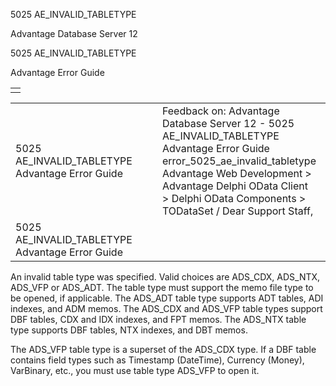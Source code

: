 5025 AE\_INVALID\_TABLETYPE




Advantage Database Server 12  

5025 AE\_INVALID\_TABLETYPE

Advantage Error Guide

|  |
| --- |
|  |

|  |  |  |  |  |
| --- | --- | --- | --- | --- |
| 5025 AE\_INVALID\_TABLETYPE  Advantage Error Guide |  |  | Feedback on: Advantage Database Server 12 - 5025 AE\_INVALID\_TABLETYPE Advantage Error Guide error\_5025\_ae\_invalid\_tabletype Advantage Web Development > Advantage Delphi OData Client > Delphi OData Components > TODataSet / Dear Support Staff, |  |
| 5025 AE\_INVALID\_TABLETYPE  Advantage Error Guide |  |  |  |  |

An invalid table type was specified. Valid choices are ADS\_CDX, ADS\_NTX, ADS\_VFP or ADS\_ADT. The table type must support the memo file type to be opened, if applicable. The ADS\_ADT table type supports ADT tables, ADI indexes, and ADM memos. The ADS\_CDX and ADS\_VFP table types support DBF tables, CDX and IDX indexes, and FPT memos. The ADS\_NTX table type supports DBF tables, NTX indexes, and DBT memos.

The ADS\_VFP table type is a superset of the ADS\_CDX type. If a DBF table contains field types such as Timestamp (DateTime), Currency (Money), VarBinary, etc., you must use table type ADS\_VFP to open it.